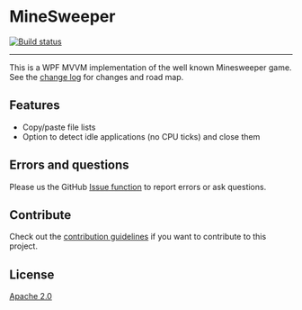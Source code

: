 # MineSweeper

[![Build status](https://ci.appveyor.com/api/projects/status/lwufj2k8k5imobmc?svg=true)](https://ci.appveyor.com/project/danielscherzer/minesweeper)

---------------------------------------

This is a WPF MVVM implementation of the well known Minesweeper game.
See the [change log](CHANGELOG.md) for changes and road map.

## Features
- Copy/paste file lists
- Option to detect idle applications (no CPU ticks) and close them

## Errors and questions
Please us the GitHub [Issue function](https://github.com/danielscherzer/MineSweeper/issues/new) to report errors or ask questions.

## Contribute
Check out the [contribution guidelines](CONTRIBUTING.md)
if you want to contribute to this project.


## License
[Apache 2.0](http://www.apache.org/licenses/LICENSE-2.0)